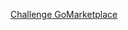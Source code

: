 [Challenge GoMarketplace](https://github.com/Rocketseat/bootcamp-gostack-desafios/tree/master/desafio-database-relations)
